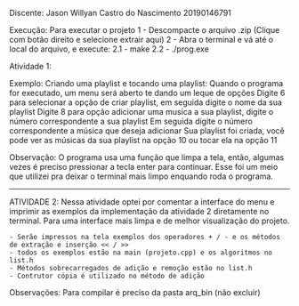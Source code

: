 Discente:
    Jason Willyan Castro do Nascimento
    20190146791

Execução:
    Para executar o projeto
        1 - Descompacte o arquivo .zip (Clique com botão direito e selecione extrair aqui)
        2 - Abra o terminal e vá até o local do arquivo, e execute:
            2.1 - make
            2.2 - ./prog.exe

Atividade 1:

Exemplo:
    Criando uma playlist e tocando uma playlist:
        Quando o programa for executado, um menu será aberto te dando um leque de opções
        Digite 6 para selecionar a opção de criar playlist, em seguida digite o nome da sua playlist
        Digite 8 para opção adicionar uma musica a sua playlist, digite o número correspondente a sua playlist
        Em seguida digite o número correspondente a música que deseja adicionar
        Sua playlist foi criada, você pode ver as músicas da sua playlist na opção 10 ou tocar ela na opção 11
        

Observação: 
    O programa usa uma função que limpa a tela, então, algumas vezes é preciso pressionar a tecla enter para continuar.
    Esse foi um meio que utilizei pra deixar o terminal mais limpo enquando roda o programa.




**************************************************************************************************************************




ATIVIDADE 2:
    Nessa atividade optei por comentar a interface do menu e imprimir as exemplos da implementação da atividade 2 diretamente no terminal. Para uma interface mais limpa e de melhor visualização do projeto.

    - Serão impressos na tela exemplos dos operadores + / - e os métodos de extração e inserção << / >>
    - todos os exemplos estão na main (projeto.cpp) e os algoritmos no list.h
    - Métodos sobrecarregados de adição e remoção estão no list.h
    - Contrutor cópia é utilizado no método de adição

Observações:
    Para compilar é preciso da pasta arq_bin (não excluir)
